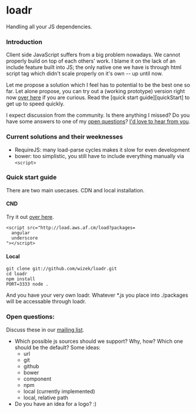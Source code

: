 
# loadr

Handling all your JS dependencies.

### Introduction

Client side JavaScript suffers from a big problem nowadays. We cannot properly build on top of each others' work. I blame it on the lack of an include feature built into JS; the only native one we have is through html script tag which didn't scale properly on it's own -- up until now.

Let me propose a solution which I feel has to potential to be the best one so far. Let alone propose, you can try out a (working prototype) version right now [over here][demo] if you are curious. Read the [quick start guide][quickStart] to get up to speed quickly.

I expect discussion from the community. Is there anything I missed? Do you have some answers to one of my [open questions][openQuestions]? [I'd love to hear from you][contact].

### Current solutions and their weeknesses

- RequireJS: many load-parse cycles makes it slow for even development
- bower: too simplistic, you still have to include everything manually via `<script>`

### Quick start guide

There are two main usecases. CDN and local installation.

#### CND

Try it out [over here][demo].

    <script src="http://load.aws.af.cm/load?packages=
      angular
      underscore
    "></script>

#### Local

    git clone git://github.com/wizek/loadr.git
    cd loadr
    npm install
    PORT=3333 node .

And you have your very own loadr. Whatever *.js you place into ./packages will be accessable through loadr.

### Open questions:

Discuss these in our [mailing list][mailingList].

- Which possible js sources should we support? Why, how? Which one should be the default? Some ideas:
  - url
  - git
  - github
  - bower
  - component
  - npm
  - local (currently implemented)
  - local, relative path
- Do you have an idea for a logo? :)

[TOC]: #toc
[demo]: http://example.com
[contact]: http://example.com
[openQuestions]: #open-questions
[quickStartGuide]: #quick-start-guide
[mailingList]: http://groups.google.com/group/loadr
